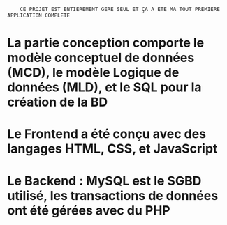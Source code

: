         CE PROJET EST ENTIEREMENT GERE SEUL ET ÇA A ETE MA TOUT PREMIERE APPLICATION COMPLETE

# La partie conception comporte le modèle conceptuel de données (MCD), le modèle Logique de données (MLD), et le SQL pour la création de la BD
# Le Frontend a été conçu avec des langages HTML, CSS, et JavaScript
# Le Backend : MySQL est le SGBD utilisé, les transactions de données ont été gérées avec du PHP
